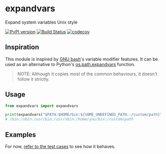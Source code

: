 expandvars
==========
Expand system variables Unix style

[![PyPI version](https://img.shields.io/pypi/v/expandvars.svg)](https://pypi.org/project/expandvars)
[![Build Status](https://travis-ci.org/sayanarijit/expandvars.svg?branch=master)](https://travis-ci.org/sayanarijit/expandvars)
[![codecov](https://codecov.io/gh/sayanarijit/expandvars/branch/master/graph/badge.svg)](https://codecov.io/gh/sayanarijit/expandvars)


Inspiration
-----------
This module is inspired by [GNU bash](https://www.gnu.org/software/bash/manual/html_node/Shell-Parameter-Expansion.html)'s variable modifier features. It can be used as an alternative to Python's [os.path.expandvars](https://docs.python.org/3/library/os.path.html#os.path.expandvars) function.

> NOTE: Although it copies most of the common behaviours, it doesn't follow it strictly.


Usage
-----

```python
from expandvars import expandvars

print(expandvars("$PATH:$HOME/bin:${SOME_UNDEFINED_PATH:-/custom/path}"))
# /bin:/sbin:/usr/bin:/usr/sbin:/home/you/bin:/custom/path
```


Examples
--------
For now, [refer to the test cases](https://github.com/sayanarijit/expandvars/blob/master/tests/test_expandvars.py) to see how it behaves.
